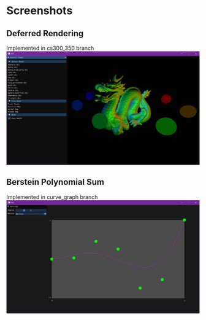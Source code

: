 # Screenshots

## Deferred Rendering
Implemented in cs300_350 branch
![Deferred](screenshots/deferred.png)

## Berstein Polynomial Sum
Implemented in curve_graph branch
![Berstein](screenshots/bernstein.png)
